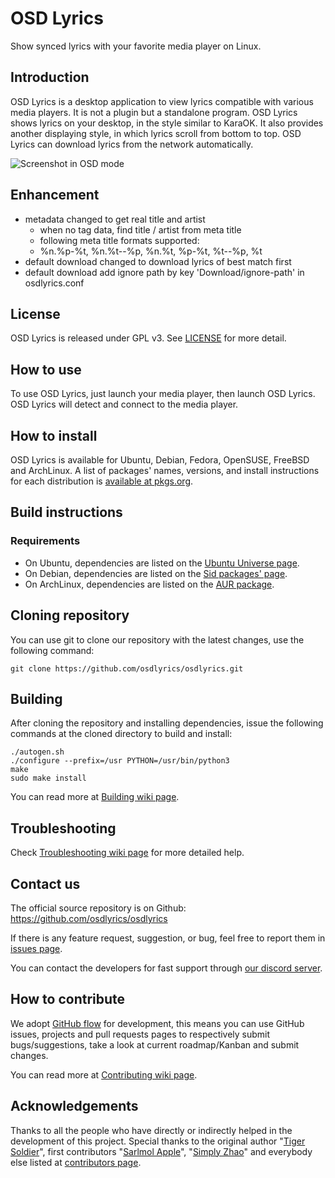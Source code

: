 # OSD Lyrics

Show synced lyrics with your favorite media player on Linux.

## Introduction

OSD Lyrics is a desktop application to view lyrics compatible with various media players. It is not a plugin but a standalone program. OSD Lyrics shows lyrics on your desktop, in the style similar to KaraOK. It also provides another displaying style, in which lyrics scroll from bottom to top. OSD Lyrics can download lyrics from the network automatically.

![Screenshot in OSD mode](screenshot.png)

<!-- change -->
## Enhancement

- metadata changed to get real title and artist
  - when no tag data, find title / artist from meta title
  - following meta title formats supported:
  - %n.%p-%t, %n.%t--%p, %n.%t, %p-%t, %t--%p, %t
- default download changed to download lyrics of best match first
- default download add ignore path by key 'Download/ignore-path' in osdlyrics.conf

<!-- change end -->

## License

OSD Lyrics is released under GPL v3. See [LICENSE](LICENSE) for more detail.

## How to use

To use OSD Lyrics, just launch your media player, then launch OSD Lyrics.
OSD Lyrics will detect and connect to the media player.

## How to install

OSD Lyrics is available for Ubuntu, Debian, Fedora, OpenSUSE, FreeBSD and ArchLinux.
A list of packages' names, versions, and install instructions for each distribution is [available at pkgs.org](https://pkgs.org/search/?q=osdlyrics).

## Build instructions

### Requirements

* On Ubuntu, dependencies are listed on the [Ubuntu Universe page](https://packages.ubuntu.com/source/focal/osdlyrics).
* On Debian, dependencies are listed on the [Sid packages' page](https://packages.debian.org/sid/osdlyrics).
* On ArchLinux, dependencies are listed on the [AUR package](https://aur.archlinux.org/packages/osdlyrics-git).

## Cloning repository

You can use git to clone our repository with the latest changes, use the following command:

```
git clone https://github.com/osdlyrics/osdlyrics.git
```

## Building

After cloning the repository and installing dependencies, issue the following commands at the cloned directory to build and install:

```
./autogen.sh
./configure --prefix=/usr PYTHON=/usr/bin/python3
make
sudo make install
```

You can read more at [Building wiki page](https://github.com/osdlyrics/osdlyrics/wiki/Building).

## Troubleshooting

Check [Troubleshooting wiki page](https://github.com/osdlyrics/osdlyrics/wiki/Troubleshooting) for more detailed help.

## Contact us

The official source repository is on Github: https://github.com/osdlyrics/osdlyrics

If there is any feature request, suggestion, or bug, feel free to report them in [issues page](https://github.com/osdlyrics/osdlyrics/issues).

You can contact the developers for fast support through [our discord server](https://discord.gg/anUy3K).

## How to contribute

We adopt [GitHub flow](https://guides.github.com/introduction/flow/index.html) for development, this means you can use GitHub issues, projects and pull requests pages to respectively submit bugs/suggestions, take a look at current roadmap/Kanban and submit changes.

You can read more at [Contributing wiki page](https://github.com/osdlyrics/osdlyrics/wiki/Contributing).

## Acknowledgements

Thanks to all the people who have directly or indirectly helped in the development of this project.
Special thanks to the original author "[Tiger Soldier](mailto:tigersoldi@gmail.com)", first contributors "[Sarlmol Apple](mailto:sarlmolapple@gmail.com)", "[Simply Zhao](mailto:simplyzhao@gmail.com)" and everybody else listed at [contributors page](https://github.com/osdlyrics/osdlyrics/graphs/contributors).
